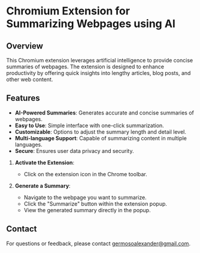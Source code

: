 # Chromium Extension for Summarizing Webpages using AI

## Overview

This Chromium extension leverages artificial intelligence to provide concise summaries of webpages. The extension is designed to enhance productivity by offering quick insights into lengthy articles, blog posts, and other web content.

## Features

- **AI-Powered Summaries**: Generates accurate and concise summaries of webpages.
- **Easy to Use**: Simple interface with one-click summarization.
- **Customizable**: Options to adjust the summary length and detail level.
- **Multi-language Support**: Capable of summarizing content in multiple languages.
- **Secure**: Ensures user data privacy and security.

1. **Activate the Extension**:
   - Click on the extension icon in the Chrome toolbar.

2. **Generate a Summary**:
   - Navigate to the webpage you want to summarize.
   - Click the "Summarize" button within the extension popup.
   - View the generated summary directly in the popup.


## Contact

For questions or feedback, please contact [germosoalexander@gmail.com](mailto:germosoalexander@gmail.com).
